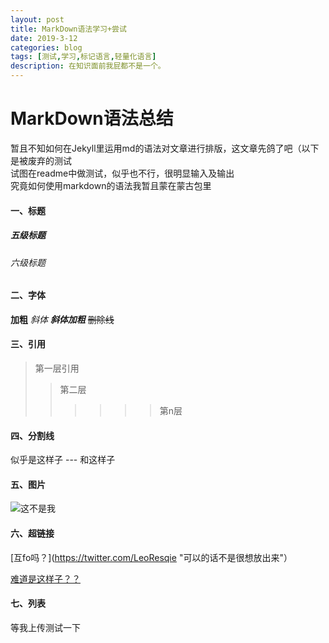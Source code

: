 ```yaml
---
layout: post
title: MarkDown语法学习+尝试
date: 2019-3-12
categories: blog
tags: [测试,学习,标记语言,轻量化语言]
description: 在知识面前我屁都不是一个。
---
```


MarkDown语法总结
===

暂且不知如何在Jekyll里运用md的语法对文章进行排版，这文章先鸽了吧（以下是被废弃的测试<br>
试图在readme中做测试，似乎也不行，很明显输入及输出<br>究竟如何使用markdown的语法我暂且蒙在蒙古包里


#### 一、标题

##### 五级标题
###### 六级标题

#### 二、字体

**加粗**
*斜体*
***斜体加粗***
~~删除线~~

#### 三、引用

> 第一层引用
>> 第二层
>>>>>> 第n层

#### 四、分割线

似乎是这样子 --- 和这样子

#### 五、图片

![这不是我](https://i.loli.net/2019/03/13/5c88517974535.jpeg "真的不是")

#### 六、超链接

[互fo吗？](https://twitter.com/LeoResqie "可以的话不是很想放出来"）

<a href="https://twitter.com/LeoResqie" target="_blank">难道是这样子？？</a>

#### 七、列表

等我上传测试一下